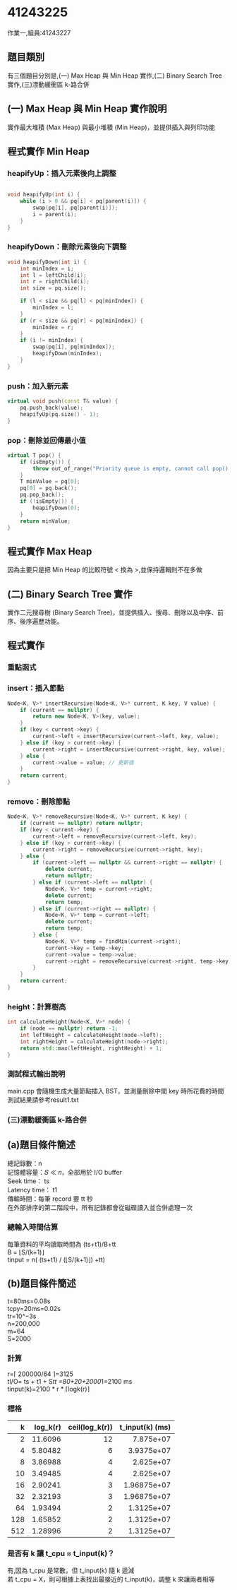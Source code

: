 # 41243225

作業一,組員:41243227

## 題目類別
有三個題目分別是,(一) Max Heap 與 Min Heap 實作,(二) Binary Search Tree 實作,(三)漂動緩衝區 k-路合併

## (一) Max Heap 與 Min Heap 實作說明
實作最大堆積 (Max Heap) 與最小堆積 (Min Heap)，並提供插入與列印功能

## 程式實作 Min Heap

### heapifyUp：插入元素後向上調整
```cpp

void heapifyUp(int i) {
    while (i > 0 && pq[i] < pq[parent(i)]) {
        swap(pq[i], pq[parent(i)]);
        i = parent(i);
    }
}

```

### heapifyDown：刪除元素後向下調整
```cpp
void heapifyDown(int i) {
    int minIndex = i;
    int l = leftChild(i);
    int r = rightChild(i);
    int size = pq.size();

    if (l < size && pq[l] < pq[minIndex]) {
        minIndex = l;
    }
    if (r < size && pq[r] < pq[minIndex]) {
        minIndex = r;
    }
    if (i != minIndex) {
        swap(pq[i], pq[minIndex]);
        heapifyDown(minIndex);
    }
}
```

### push：加入新元素
```cpp
virtual void push(const T& value) {
    pq.push_back(value);
    heapifyUp(pq.size() - 1);
}
```

### pop：刪除並回傳最小值
```cpp
virtual T pop() {
    if (isEmpty()) {
        throw out_of_range("Priority queue is empty, cannot call pop().");
    }
    T minValue = pq[0];
    pq[0] = pq.back();
    pq.pop_back();
    if (!isEmpty()) {
        heapifyDown(0);
    }
    return minValue;
}
```
## 程式實作 Max Heap
因為主要只是把 Min Heap 的比較符號 < 換為 >,並保持邏輯則不在多做

## (二) Binary Search Tree 實作
實作二元搜尋樹 (Binary Search Tree)，並提供插入、搜尋、刪除以及中序、前序、後序遍歷功能。

## 程式實作

### 重點函式
### insert：插入節點

```cpp
Node<K, V>* insertRecursive(Node<K, V>* current, K key, V value) {
    if (current == nullptr) {
        return new Node<K, V>(key, value);
    }
    if (key < current->key) {
        current->left = insertRecursive(current->left, key, value);
    } else if (key > current->key) {
        current->right = insertRecursive(current->right, key, value);
    } else {
        current->value = value; // 更新值
    }
    return current;
}
```

### remove：刪除節點
```cpp
Node<K, V>* removeRecursive(Node<K, V>* current, K key) {
    if (current == nullptr) return nullptr;
    if (key < current->key) {
        current->left = removeRecursive(current->left, key);
    } else if (key > current->key) {
        current->right = removeRecursive(current->right, key);
    } else {
        if (current->left == nullptr && current->right == nullptr) {
            delete current;
            return nullptr;
        } else if (current->left == nullptr) {
            Node<K, V>* temp = current->right;
            delete current;
            return temp;
        } else if (current->right == nullptr) {
            Node<K, V>* temp = current->left;
            delete current;
            return temp;
        } else {
            Node<K, V>* temp = findMin(current->right);
            current->key = temp->key;
            current->value = temp->value;
            current->right = removeRecursive(current->right, temp->key);
        }
    }
    return current;
}
```

### height：計算樹高
```cpp
int calculateHeight(Node<K, V>* node) {
    if (node == nullptr) return -1;
    int leftHeight = calculateHeight(node->left);
    int rightHeight = calculateHeight(node->right);
    return std::max(leftHeight, rightHeight) + 1;
}
```

### 測試程式輸出說明
main.cpp 會隨機生成大量節點插入 BST，並測量刪除中間 key 時所花費的時間</br>
測試結果請參考result1.txt</br>

### (三)漂動緩衝區 k-路合併

## (a)題目條件簡述
總記錄數：n </br>
記憶體容量：𝑆 ≪ 𝑛，全部用於 I/O buffer </br>
Seek time： ts </br>
Latency time： t1 </br>
傳輸時間：每筆 record 要 tt 秒 </br>
在外部排序的第二階段中，所有記錄都會從磁碟讀入並合併處理一次 </br>

### 總輸入時間估算
每筆資料的平均讀取時間為 (ts+t1)/B+tt </br>
B = ⌊S/(k+1)⌋ </br>
tinput = n( (ts+t1) / (⌊S/(k+1)⌋) +tt) </br>

## (b)題目條件簡述

t=80ms=0.08s </br>
tcpy=20ms=0.02s </br>
tr=10^−3s </br>
n=200,000 </br>
m=64 </br>
S=2000 </br>

### 計算
r=⌈ 200000/64 ⌉=3125 </br>
tI/O= ts + t1 + S*tt =80+20+2000*1=2100 ms </br>
tinput(k)=2100 * r * ⌈logk(r)⌉ </br>

### 標格

|   k |   log_k(r) |   ceil(log_k(r)) |   t_input(k) (ms) |
|----:|-----------:|-----------------:|------------------:|
|   2 |   11.6096  |               12 |       7.875e+07   |
|   4 |    5.80482 |                6 |       3.9375e+07  |
|   8 |    3.86988 |                4 |       2.625e+07   |
|  10 |    3.49485 |                4 |       2.625e+07   |
|  16 |    2.90241 |                3 |       1.96875e+07 |
|  32 |    2.32193 |                3 |       1.96875e+07 |
|  64 |    1.93494 |                2 |       1.3125e+07  |
| 128 |    1.65852 |                2 |       1.3125e+07  |
| 512 |    1.28996 |                2 |       1.3125e+07  |

### 是否有 k 讓 t_cpu ≈ t_input(k)？
有,因為 t_cpu 是常數，但 t_input(k) 隨 k 遞減 </br>
若 t_cpu = X，則可根據上表找出最接近的 t_input(k)，調整 k 來讓兩者相等 </br>
